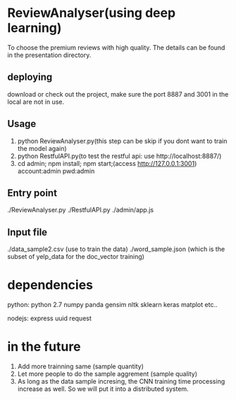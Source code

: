 # ReviewAnalyser(using deep learning)

To choose the premium reviews with high quality. The details can be found in the presentation directory.

## deploying
download or check out the project, make sure the port 8887 and 3001 in the local are not in use.

## Usage

1. python ReviewAnalyser.py(this step can be skip if you dont want to train the model again)
2. python RestfulAPI.py(to test the restful api: use http://localhost:8887/)
3. cd admin; npm install; npm start;(access http://127.0.0.1:3001) account:admin pwd:admin

## Entry point

./ReviewAnalyser.py
./RestfulAPI.py
./admin/app.js

## Input file

./data_sample2.csv (use to train the data)
./word_sample.json (which is the subset of yelp_data for the doc_vector training)

# dependencies
python:
python 2.7
numpy
panda
gensim
nltk
sklearn
keras
matplot
etc..

nodejs:
express
uuid
request

# in the future
1. Add more trainning same (sample quantity)
2. Let more people to do the sample aggrement (sample quality) 
3. As long as the data sample incresing, the CNN training time processing increase as well. So we will put it into a distributed system.


